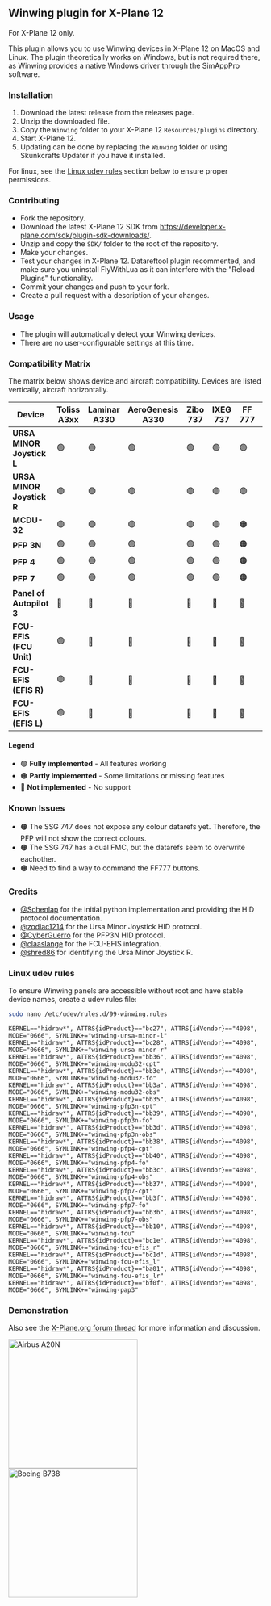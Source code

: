 ## Winwing plugin for X-Plane 12

For X-Plane 12 only.

This plugin allows you to use Winwing devices in X-Plane 12 on MacOS and Linux.
The plugin theoretically works on Windows, but is not required there, as Winwing provides a native Windows driver through the SimAppPro software.

### Installation

1. Download the latest release from the releases page.
2. Unzip the downloaded file.
3. Copy the `Winwing` folder to your X-Plane 12 `Resources/plugins` directory.
4. Start X-Plane 12.
5. Updating can be done by replacing the `Winwing` folder or using Skunkcrafts Updater if you have it installed.

For linux, see the [Linux udev rules](#linux-udev-rules) section below to ensure proper permissions.

### Contributing

- Fork the repository.
- Download the latest X-Plane 12 SDK from https://developer.x-plane.com/sdk/plugin-sdk-downloads/.
- Unzip and copy the `SDK/` folder to the root of the repository.
- Make your changes.
- Test your changes in X-Plane 12. Datareftool plugin recommented, and make sure you uninstall FlyWithLua as it can interfere with the "Reload Plugins" functionality.
- Commit your changes and push to your fork.
- Create a pull request with a description of your changes.

### Usage

- The plugin will automatically detect your Winwing devices.
- There are no user-configurable settings at this time.

### Compatibility Matrix

The matrix below shows device and aircraft compatibility. Devices are listed vertically, aircraft horizontally.

| Device                    | Toliss A3xx | Laminar A330 | AeroGenesis A330 | Zibo 737 | IXEG 737 | FF 777 | SSG 747 | Notes           |
| ------------------------- | ----------- | ------------ | ---------------- | -------- | -------- | ------ | ------- | --------------- |
| **URSA MINOR Joystick L** | 🟢          | 🟢           | 🟢               | 🟢       | 🟢       | 🟢     | 🟢      |                 |
| **URSA MINOR Joystick R** | 🟢          | 🟢           | 🟢               | 🟢       | 🟢       | 🟢     | 🟢      |                 |
| **MCDU-32**               | 🟢          | 🟢           | 🟢               | 🟢       | 🟢       | 🟠     | 🟠      |                 |
| **PFP 3N**                | 🟢          | 🟢           | 🟢               | 🟢       | 🟢       | 🟠     | 🟠      |                 |
| **PFP 4**                 | 🟢          | 🟢           | 🟢               | 🟢       | 🟢       | 🟠     | 🟠      |                 |
| **PFP 7**                 | 🟢          | 🟢           | 🟢               | 🟢       | 🟢       | 🟠     | 🟠      |                 |
| **Panel of Autopilot 3**  | 🔴          | 🔴           | 🔴               | 🔴       | 🔴       | 🔴     | 🔴      | Not implemented |
| **FCU-EFIS (FCU Unit)**   | 🟢          | 🔴           | 🔴               | 🔴       | 🔴       | 🔴     | 🔴      |                 |
| **FCU-EFIS (EFIS R)**     | 🟢          | 🔴           | 🔴               | 🔴       | 🔴       | 🔴     | 🔴      |                 |
| **FCU-EFIS (EFIS L)**     | 🟢          | 🔴           | 🔴               | 🔴       | 🔴       | 🔴     | 🔴      |                 |

#### Legend

- 🟢 **Fully implemented** - All features working
- 🟠 **Partly implemented** - Some limitations or missing features
- 🔴 **Not implemented** - No support

### Known Issues

- 🟠 The SSG 747 does not expose any colour datarefs yet. Therefore, the PFP will not show the correct colours.
- 🟠 The SSG 747 has a dual FMC, but the datarefs seem to overwrite eachother.
- 🟠 Need to find a way to command the FF777 buttons.

### Credits

- [@Schenlap](https://github.com/schenlap) for the initial python implementation and providing the HID protocol documentation.
- [@zodiac1214](https://github.com/zodiac1214) for the Ursa Minor Joystick HID protocol.
- [@CyberGuerro](https://github.com/cyberguerro) for the PFP3N HID protocol.
- [@claaslange](https://github.com/claaslange) for the FCU-EFIS integration.
- [@shred86](https://github.com/shred86) for identifying the Ursa Minor Joystick R.

### Linux udev rules

To ensure Winwing panels are accessible without root and have stable device names, create a udev rules file:

```bash
sudo nano /etc/udev/rules.d/99-winwing.rules
```

```udev
KERNEL=="hidraw*", ATTRS{idProduct}=="bc27", ATTRS{idVendor}=="4098", MODE="0666", SYMLINK+="winwing-ursa-minor-l"
KERNEL=="hidraw*", ATTRS{idProduct}=="bc28", ATTRS{idVendor}=="4098", MODE="0666", SYMLINK+="winwing-ursa-minor-r"
KERNEL=="hidraw*", ATTRS{idProduct}=="bb36", ATTRS{idVendor}=="4098", MODE="0666", SYMLINK+="winwing-mcdu32-cpt"
KERNEL=="hidraw*", ATTRS{idProduct}=="bb3e", ATTRS{idVendor}=="4098", MODE="0666", SYMLINK+="winwing-mcdu32-fo"
KERNEL=="hidraw*", ATTRS{idProduct}=="bb3a", ATTRS{idVendor}=="4098", MODE="0666", SYMLINK+="winwing-mcdu32-obs"
KERNEL=="hidraw*", ATTRS{idProduct}=="bb35", ATTRS{idVendor}=="4098", MODE="0666", SYMLINK+="winwing-pfp3n-cpt"
KERNEL=="hidraw*", ATTRS{idProduct}=="bb39", ATTRS{idVendor}=="4098", MODE="0666", SYMLINK+="winwing-pfp3n-fo"
KERNEL=="hidraw*", ATTRS{idProduct}=="bb3d", ATTRS{idVendor}=="4098", MODE="0666", SYMLINK+="winwing-pfp3n-obs"
KERNEL=="hidraw*", ATTRS{idProduct}=="bb38", ATTRS{idVendor}=="4098", MODE="0666", SYMLINK+="winwing-pfp4-cpt"
KERNEL=="hidraw*", ATTRS{idProduct}=="bb40", ATTRS{idVendor}=="4098", MODE="0666", SYMLINK+="winwing-pfp4-fo"
KERNEL=="hidraw*", ATTRS{idProduct}=="bb3c", ATTRS{idVendor}=="4098", MODE="0666", SYMLINK+="winwing-pfp4-obs"
KERNEL=="hidraw*", ATTRS{idProduct}=="bb37", ATTRS{idVendor}=="4098", MODE="0666", SYMLINK+="winwing-pfp7-cpt"
KERNEL=="hidraw*", ATTRS{idProduct}=="bb3f", ATTRS{idVendor}=="4098", MODE="0666", SYMLINK+="winwing-pfp7-fo"
KERNEL=="hidraw*", ATTRS{idProduct}=="bb3b", ATTRS{idVendor}=="4098", MODE="0666", SYMLINK+="winwing-pfp7-obs"
KERNEL=="hidraw*", ATTRS{idProduct}=="bb10", ATTRS{idVendor}=="4098", MODE="0666", SYMLINK+="winwing-fcu"
KERNEL=="hidraw*", ATTRS{idProduct}=="bc1e", ATTRS{idVendor}=="4098", MODE="0666", SYMLINK+="winwing-fcu-efis_r"
KERNEL=="hidraw*", ATTRS{idProduct}=="bc1d", ATTRS{idVendor}=="4098", MODE="0666", SYMLINK+="winwing-fcu-efis_l"
KERNEL=="hidraw*", ATTRS{idProduct}=="ba01", ATTRS{idVendor}=="4098", MODE="0666", SYMLINK+="winwing-fcu-efis_lr"
KERNEL=="hidraw*", ATTRS{idProduct}=="bf0f", ATTRS{idVendor}=="4098", MODE="0666", SYMLINK+="winwing-pap3"
```

### Demonstration

Also see the [X-Plane.org forum thread](https://forums.x-plane.org/files/file/95987-winwing-plugin-for-x-plane-12-mac-linux-windows/) for more information and discussion.

<img src="https://github.com/user-attachments/assets/75d4e3e0-af9e-488f-bd5e-2d834bea110d" alt="Airbus A20N" width="256" />
<img src="https://github.com/user-attachments/assets/8f5750e2-f913-479a-9f7a-6e3d6c31382d" alt="Boeing B738" width="256" />
